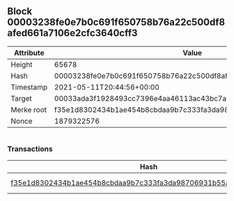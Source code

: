 ## Block 00003238fe0e7b0c691f650758b76a22c500df8afed661a7106e2cfc3640cff3

Attribute | Value
--- | ---
Height | 65678
Hash | 00003238fe0e7b0c691f650758b76a22c500df8afed661a7106e2cfc3640cff3
Timestamp | 2021-05-11T20:44:56+00:00
Target | 00033ada3f1928493cc7396e4aa46113ac43bc7ac52aab5d08e3934913716f64
Merke root | f35e1d8302434b1ae454b8cbdaa9b7c333fa3da98706931b55a07ed9dc846463
Nonce | 1879322576

```

```

### Transactions

Hash | Amount
--- | ---
[f35e1d8302434b1ae454b8cbdaa9b7c333fa3da98706931b55a07ed9dc846463](f35e1d8302434b1ae454b8cbdaa9b7c333fa3da98706931b55a07ed9dc846463.md) | 10.00000000 SKEPTI 
